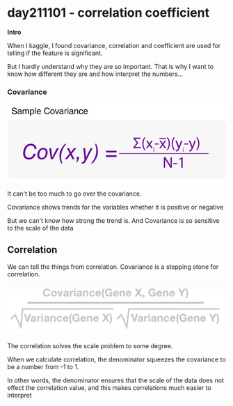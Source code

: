 # day211101 - correlation coefficient

**Intro**

When I kaggle, I found covariance, correlation and coefficient are used for telling if the feature is significant.

But I hardly understand why they are so important. That is why I want to know how different they are and how interpret the numbers...

### C**ovariance**

![Untitled](day211101%20-%20correlation%20coefficient%20a2e040a3d31f401287d9f436eefead1f/Untitled.png)

It can't be too much to go over the covariance.

Covariance shows trends for the variables whether it is positive or negative

But we can't know how strong the trend is. And Covariance is so sensitive to the scale of the data

## **Correlation**

We can tell the things from correlation. Covariance is a stepping stone for correlation.

![Untitled](day211101%20-%20correlation%20coefficient%20a2e040a3d31f401287d9f436eefead1f/Untitled%201.png)

The correlation solves the scale problem to some degree.

When we calculate correlation, the denominator squeezes the covariance to be a number from -1 to 1.

In other words, the denominator ensures that the scale of the data does not effect the correlation value, and this makes correlations much easier to interpret